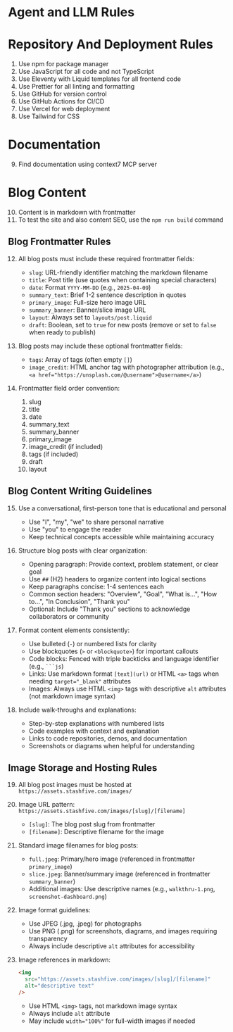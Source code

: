 # Agent and LLM Rules

# Repository And Deployment Rules

1. Use npm for package manager
2. Use JavaScript for all code and not TypeScript
3. Use Eleventy with Liquid templates for all frontend code
4. Use Prettier for all linting and formatting
5. Use GitHub for version control
6. Use GitHub Actions for CI/CD
7. Use Vercel for web deployment
8. Use Tailwind for CSS

# Documentation

9. Find documentation using context7 MCP server

# Blog Content

10. Content is in markdown with frontmatter
11. To test the site and also content SEO, use the `npm run build` command

## Blog Frontmatter Rules

12. All blog posts must include these required frontmatter fields:
    - `slug`: URL-friendly identifier matching the markdown filename
    - `title`: Post title (use quotes when containing special characters)
    - `date`: Format `YYYY-MM-DD` (e.g., `2025-04-09`)
    - `summary_text`: Brief 1-2 sentence description in quotes
    - `primary_image`: Full-size hero image URL
    - `summary_banner`: Banner/slice image URL
    - `layout`: Always set to `layouts/post.liquid`
    - `draft`: Boolean, set to `true` for new posts (remove or set to `false` when ready to publish)

13. Blog posts may include these optional frontmatter fields:
    - `tags`: Array of tags (often empty `[]`)
    - `image_credit`: HTML anchor tag with photographer attribution (e.g., `<a href="https://unsplash.com/@username">@username</a>`)

14. Frontmatter field order convention:
    1. slug
    2. title
    3. date
    4. summary_text
    5. summary_banner
    6. primary_image
    7. image_credit (if included)
    8. tags (if included)
    9. draft
    10. layout

## Blog Content Writing Guidelines

15. Use a conversational, first-person tone that is educational and personal
    - Use "I", "my", "we" to share personal narrative
    - Use "you" to engage the reader
    - Keep technical concepts accessible while maintaining accuracy

16. Structure blog posts with clear organization:
    - Opening paragraph: Provide context, problem statement, or clear goal
    - Use `##` (H2) headers to organize content into logical sections
    - Keep paragraphs concise: 1-4 sentences each
    - Common section headers: "Overview", "Goal", "What is...", "How to...", "In Conclusion", "Thank you"
    - Optional: Include "Thank you" sections to acknowledge collaborators or community

17. Format content elements consistently:
    - Use bulleted (`-`) or numbered lists for clarity
    - Use blockquotes (`>` or `<blockquote>`) for important callouts
    - Code blocks: Fenced with triple backticks and language identifier (e.g., ` ```js `)
    - Links: Use markdown format `[text](url)` or HTML `<a>` tags when needing `target="_blank"` attributes
    - Images: Always use HTML `<img>` tags with descriptive `alt` attributes (not markdown image syntax)

18. Include walk-throughs and explanations:
    - Step-by-step explanations with numbered lists
    - Code examples with context and explanation
    - Links to code repositories, demos, and documentation
    - Screenshots or diagrams when helpful for understanding

## Image Storage and Hosting Rules

19. All blog post images must be hosted at `https://assets.stashfive.com/images/`

20. Image URL pattern: `https://assets.stashfive.com/images/[slug]/[filename]`
    - `[slug]`: The blog post slug from frontmatter
    - `[filename]`: Descriptive filename for the image

21. Standard image filenames for blog posts:
    - `full.jpeg`: Primary/hero image (referenced in frontmatter `primary_image`)
    - `slice.jpeg`: Banner/summary image (referenced in frontmatter `summary_banner`)
    - Additional images: Use descriptive names (e.g., `walkthru-1.png`, `screenshot-dashboard.png`)

22. Image format guidelines:
    - Use JPEG (.jpg, .jpeg) for photographs
    - Use PNG (.png) for screenshots, diagrams, and images requiring transparency
    - Always include descriptive `alt` attributes for accessibility

23. Image references in markdown:

    ```html
    <img
      src="https://assets.stashfive.com/images/[slug]/[filename]"
      alt="descriptive text"
    />
    ```

    - Use HTML `<img>` tags, not markdown image syntax
    - Always include `alt` attribute
    - May include `width="100%"` for full-width images if needed
